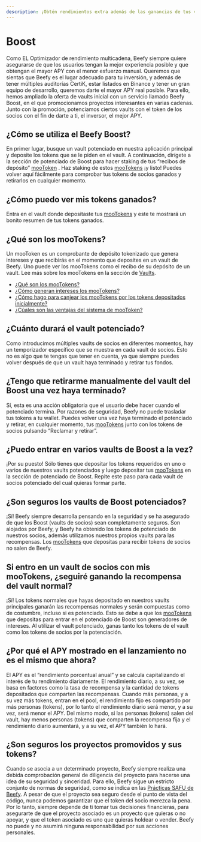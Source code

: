 ```yaml
---
description: ¡Obtén rendimientos extra además de las ganancias de tus vaults!
---
```


# Boost

Como EL Optimizador de rendimiento multicadena, Beefy siempre quiere asegurarse de que los usuarios tengan la mejor experiencia posible y que obtengan el mayor APY con el menor esfuerzo manual. Queremos que sientas que Beefy es el lugar adecuado para tu inversión, y además de tener múltiples auditorías CertiK, estar listados en Binance y tener un gran equipo de desarrollo, queremos darte el mayor APY real posible. Para ello, hemos ampliado la oferta de vaults inicial con un servicio llamado Beefy Boost, en el que promocionamos proyectos interesantes en varias cadenas. Junto con la promoción, potenciamos ciertos vaults con el token de los socios con el fin de darte a ti, el inversor, el mejor APY.

## ¿Cómo se utiliza el Beefy Boost?

En primer lugar, busque un vault potenciado en nuestra aplicación principal y deposite los tokens que se le piden en el vault. A continuación, dirígete a la sección de potenciado de Boost para hacer staking de tus “recibos de depósito” [mooToken](launchpool.md#que-son-los-mootokens) . Haz staking de estos [mooTokens](launchpool.md#que-son-los-mootokens) ¡y listo! Puedes volver aquí fácilmente para comprobar tus tokens de socios ganados y retirarlos en cualquier momento.

## ¿Cómo puedo ver mis tokens ganados?

Entra en el vault donde depositaste tus [mooTokens](launchpool.md#what-are-mootokens) y este te mostrará un bonito resumen de tus tokens ganados.

## ¿Qué son los mooTokens?

Un mooToken es un comprobante de depósito tokenizado que genera intereses y que recibirás en el momento que deposites en un vault de Beefy. Uno puede ver los mooTokens como el recibo de su depósito de un vault. Lee más sobre los mooTokens en la sección de [Vaults](vaults.md).

* [¿Qué son los mooTokens?](vaults.md#que-son-los-mootokens)
* [¿Cómo generan intereses los mooTokens?](vaults.md#como-generan-intereses-los-mootokens)
* [¿Cómo hago para canjear los mooTokens por los tokens depositados inicialmente?](vaults.md#como-hago-para-canjear-los-mootokens-por-los-tokens-depositados-inicialmente)
* [¿Cúales son las ventajas del sistema de mooToken?](vaults.md#cuales-son-las-ventajas-del-sistema-de-mootoken)

## ¿Cuánto durará el vault potenciado?

Como introducimos múltiples vaults de socios en diferentes momentos, hay un temporizador específico que se muestra en cada vault de socios. Esto no es algo que te tengas que tener en cuenta, ya que siempre puedes volver después de que un vault haya terminado y retirar tus fondos.

## ¿Tengo que retirarme manualmente del vault del Boost una vez haya terminado?

Sí, esta es una acción obligatoria que el usuario debe hacer cuando el potenciado termina. Por razones de seguridad, Beefy no puede trasladar tus tokens a tu wallet. Puedes volver una vez haya terminado el potenciado y retirar, en cualquier momento, tus [mooTokens](launchpool.md#que-son-los-mootokens) junto con los tokens de socios pulsando “Reclamar y retirar”.

## ¿Puedo entrar en varios vaults de Boost a la vez?

¡Por su puesto! Sólo tienes que depositar los tokens requeridos en uno o varios de nuestros vaults potenciados y luego depositar tus [mooTokens](launchpool.md#que-son-los-mootokens) en la sección de potenciado de Boost. Repite este paso para cada vault de socios potenciado del cual quieras formar parte.

## ¿Son seguros los vaults de Boost potenciados?

¡Sí! Beefy siempre desarrolla pensando en la seguridad y se ha asegurado de que los Boost (vaults de socios) sean completamente seguros. Son alojados por Beefy, y Beefy ha obtenido los tokens de potenciado de nuestros socios, además utilizamos nuestros propios vaults para las recompensas. Los [mooTokens](launchpool.md#que-son-los-mootokens) que depositas para recibir tokens de socios no salen de Beefy.

## Si entro en un vault de socios con mis mooTokens, ¿seguiré ganando la recompensa del vault normal?

¡Sí! Los tokens normales que hayas depositado en nuestros vaults principales ganarán las recompensas normales y serán compuestas como de costumbre, incluso si es potenciado. Esto se debe a que los [mooTokens](launchpool.md#que-son-los-mootokens) que depositas para entrar en el potenciado de Boost son generadores de intereses. Al utilizar el vault potenciado, ganas tanto los tokens de el vault como los tokens de socios por la potenciación.

## ¿Por qué el APY mostrado en el lanzamiento no es el mismo que ahora?

El APY es el “rendimiento porcentual anual” y se calcula capitalizando el interés de tu rendimiento diariamente. El rendimiento diario, a su vez, se basa en factores como la tasa de recompensa y la cantidad de tokens depositados que comparten las recompensas. Cuando más personas, y a su vez más tokens, entran en el pool, el rendimiento fijo es compartido por más personas (tokens), por lo tanto el rendimiento diario será menor, y a su vez, será menor el APY. Del mismo modo, si las personas (tokens) salen del vault, hay menos personas (tokens) que comparten la recompensa fija y el rendimiento diario aumentará, y a su vez, el APY también lo hará.

## ¿Son seguros los proyectos promovidos y sus tokens?

Cuando se asocia a un determinado proyecto, Beefy siempre realiza una debida comprobación general de diligencia del proyecto para hacerse una idea de su seguridad y sinceridad. Para ello, Beefy sigue un estricto conjunto de normas de seguridad, como se indica en las [Prácticas SAFU de Beefy](../safu-protocol/beefy-safu-practices.md). A pesar de que el proyecto sea seguro desde el punto de vista del código, nunca podemos garantizar que el token del socio merezca la pena. Por lo tanto, siempre depende de ti tomar tus decisiones financieras, para asegurarte de que el proyecto asociado es un proyecto que quieras o no apoyar, y que el token asociado es uno que quieras holdear o vender. Beefy no puede y no asumirá ninguna responsabilidad por sus acciones personales.
